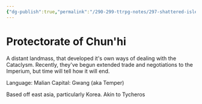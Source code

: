 ```yaml
---
{"dg-publish":true,"permalink":"/290-299-ttrpg-notes/297-shattered-isles/15-locations/15-10-nations/chunhi-protectorate/"}
---
```



# Protectorate of Chun'hi

A distant landmass, that developed it's own ways of dealing with the Cataclysm. Recently, they've begun extended trade and negotiations to the Imperium, but time will tell how it will end.

Language: Malian
Capital: Gwang (aka Temper)

Based off east asia, particularly Korea.
Akin to Tycheros
